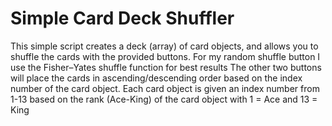 # Simple Card Deck Shuffler
This simple script creates a deck (array) of card objects, and allows you to shuffle the cards with the provided buttons.
For my random shuffle button I use the Fisher–Yates shuffle function for best results
The other two buttons will place the cards in ascending/descending order based on the index number of the card object.
Each card object is given an index number from 1-13 based on the rank (Ace-King) of the card object with 1 = Ace and 13 = King
